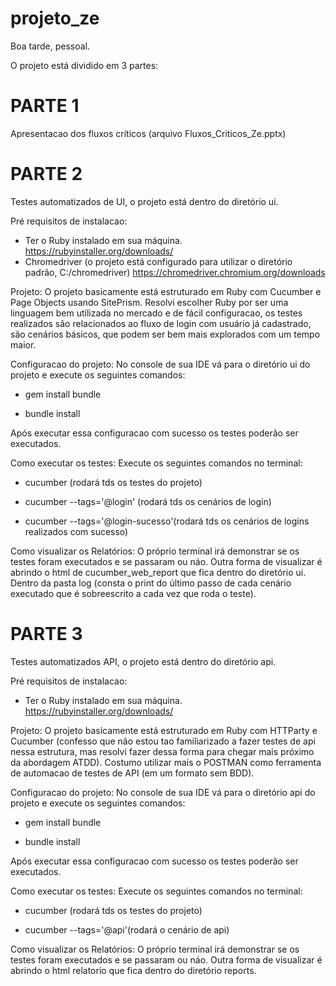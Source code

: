 # projeto_ze
 
Boa tarde, pessoal. 

O projeto está dividido em 3 partes:

# PARTE 1 
Apresentacao dos fluxos críticos (arquivo Fluxos_Criticos_Ze.pptx)

# PARTE 2
Testes automatizados de UI, o projeto está dentro do diretório ui.

Pré requisitos de instalacao:
- Ter o Ruby instalado em sua máquina. https://rubyinstaller.org/downloads/
- Chromedriver (o projeto está configurado para utilizar o diretório padrão, C:/chromedriver) https://chromedriver.chromium.org/downloads

Projeto:
O projeto basicamente está estruturado em Ruby com Cucumber e Page Objects usando SitePrism.
Resolvi escolher Ruby por ser uma linguagem bem utilizada no mercado e de fácil configuracao, os testes realizados são relacionados ao fluxo de login com usuário já cadastrado,
são cenários básicos, que podem ser bem mais explorados com um tempo maior.

Configuracao do projeto:
No console de sua IDE vá para o diretório ui do projeto e execute os seguintes comandos:

- gem install bundle

- bundle install

Após executar essa configuracao com sucesso os testes poderão ser executados.

Como executar os testes:
Execute os seguintes comandos no terminal:

- cucumber (rodará tds os testes do projeto)

- cucumber --tags='@login' (rodará tds os cenários de login)

- cucumber --tags='@login-sucesso'(rodará tds os cenários de logins realizados com sucesso)

Como visualizar os Relatórios:
O próprio terminal irá demonstrar se os testes foram executados e se passaram ou náo.
Outra forma de visualizar é abrindo o html de cucumber_web_report que fica dentro do diretório ui.
Dentro da pasta log (consta o print do último passo de cada cenário executado que é sobreescrito a cada vez que roda o teste).

# PARTE 3 

Testes automatizados API, o projeto está dentro do diretório api.

Pré requisitos de instalacao:
- Ter o Ruby instalado em sua máquina. https://rubyinstaller.org/downloads/

Projeto:
O projeto basicamente está estruturado em Ruby com HTTParty e Cucumber (confesso que não estou tao familiarizado a fazer testes de api nessa estrutura, mas resolvi fazer dessa forma para chegar mais próximo da abordagem ATDD). Costumo utilizar mais o POSTMAN como ferramenta de automacao de testes de API (em um formato sem BDD).

Configuracao do projeto:
No console de sua IDE vá para o diretório api do projeto e execute os seguintes comandos:

- gem install bundle

- bundle install

Após executar essa configuracao com sucesso os testes poderão ser executados.

Como executar os testes:
Execute os seguintes comandos no terminal:

- cucumber (rodará tds os testes do projeto)

- cucumber --tags='@api'(rodará o cenário de api)

Como visualizar os Relatórios:
O próprio terminal irá demonstrar se os testes foram executados e se passaram ou náo.
Outra forma de visualizar é abrindo o html relatorio que fica dentro do diretório reports.


